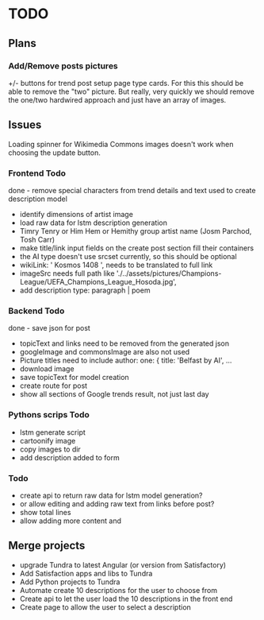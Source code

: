 # TODO

## Plans

### Add/Remove posts pictures

+/- buttons for trend post setup page type cards.
For this this should be able to remove the "two" picture.
But really, very quickly we should remove the one/two hardwired approach and just have an array of images.

## Issues

Loading spinner for Wikimedia Commons images doesn't work when choosing the update button.

### Frontend Todo

done - remove special characters from trend details and text used to create description model

- identify dimensions of artist image
- load raw data for lstm description generation
- Timry Tenry or Him Hem or Hemithy group artist name (Josm Parchod, Tosh Carr)
- make title/link input fields on the create post section fill their containers
- the AI type doesn't use srcset currently, so this should be optional
- wikiLink: ' Kosmos 1408 ', needs to be translated to full link
- imageSrc needs full path like './../assets/pictures/Champions-League/UEFA_Champions_League_Hosoda.jpg',
- add description type: paragraph | poem

### Backend Todo

done - save json for post

- topicText and links need to be removed from the generated json
- googleImage and commonsImage are also not used
- Picture titles need to include author: one: { title: 'Belfast by AI', ...
- download image
- save topicText for model creation
- create route for post
- show all sections of Google trends result, not just last day

### Pythons scrips Todo

- lstm generate script
- cartoonify image
- copy images to dir
- add description added to form

### Todo

- create api to return raw data for lstm model generation?
- or allow editing and adding raw text from links before post?
- show total lines
- allow adding more content and

## Merge projects

- upgrade Tundra to latest Angular (or version from Satisfactory)
- Add Satisfaction apps and libs to Tundra
- Add Python projects to Tundra
- Automate create 10 descriptions for the user to choose from
- Create api to let the user load the 10 descriptions in the front end
- Create page to allow the user to select a description
